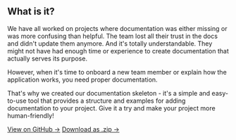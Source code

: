## What is it?

We have all worked on projects where documentation was either missing or was more confusing than helpful. The team lost all their trust in the docs and didn't update them anymore. And it's totally understandable. They might not have had enough time or experience to create documentation that actually serves its purpose.

However, when it's time to onboard a new team member or explain how the application works, you need proper documentation.

That's why we created our documentation skeleton - it's a simple and easy-to-use tool that provides a structure and examples for adding documentation to your project. Give it a try and make your project more human-friendly!

<div class="button-group">
  <a class="cta-button" href="https://github.com/deven-org/documentation-skeleton" target="_blank">View on GitHub <span aria-hidden="true">→</span></a>
  <a class="cta-button" href="https://github.com/deven-org/documentation-skeleton/archive/refs/heads/main.zip">Download as .zip <span aria-hidden="true">→</span></a>
</div>

